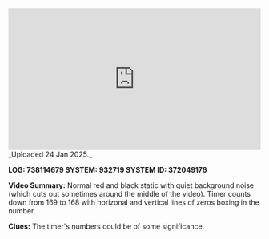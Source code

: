 
<iframe 
  src="https://drive.google.com/file/d/1Z2TxHHl0dAMAQHyBISuordFotVujxYbS/preview" 
  style="width:100%; aspect-ratio:16/9; border:0;"
  allowfullscreen>
</iframe>
_Uploaded 24 Jan 2025._

**LOG: 738114679
SYSTEM: 932719
SYSTEM ID: 372049176**

**Video Summary:** Normal red and black static with quiet background noise (which cuts out sometimes around the middle of the video). Timer counts down from 169 to 168 with horizonal and vertical lines of zeros boxing in the number.

**Clues:** The timer's numbers could be of some significance.